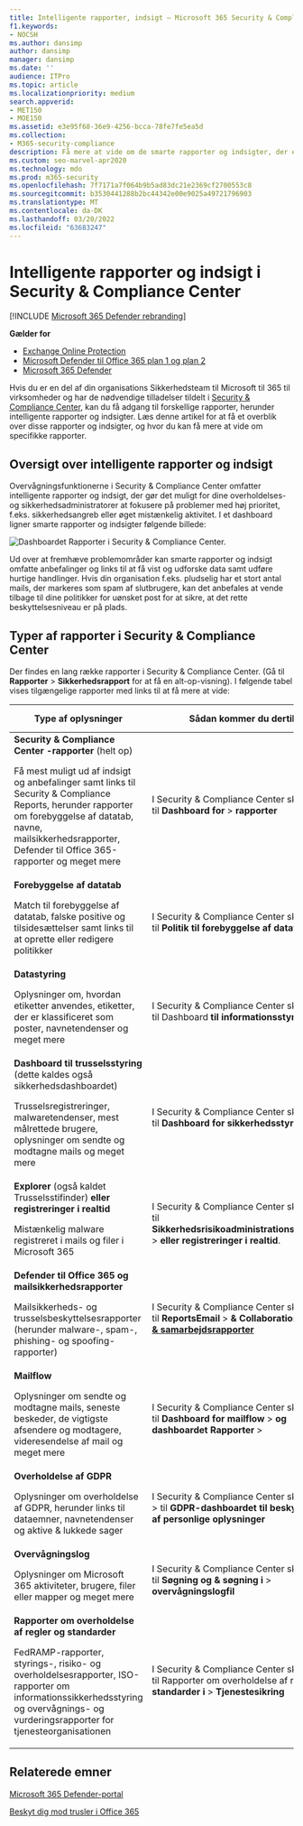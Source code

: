 ```yaml
---
title: Intelligente rapporter, indsigt – Microsoft 365 Security & Compliance Center
f1.keywords:
- NOCSH
ms.author: dansimp
author: dansimp
manager: dansimp
ms.date: ''
audience: ITPro
ms.topic: article
ms.localizationpriority: medium
search.appverid:
- MET150
- MOE150
ms.assetid: e3e95f68-36e9-4256-bcca-78fe7fe5ea5d
ms.collection:
- M365-security-compliance
description: Få mere at vide om de smarte rapporter og indsigter, der er tilgængelige i Security & Compliance Center, og hvordan du bruger dem til at få vist og udforske data og udføre hurtige handlinger.
ms.custom: seo-marvel-apr2020
ms.technology: mdo
ms.prod: m365-security
ms.openlocfilehash: 7f7171a7f064b9b5ad83dc21e2369cf2700553c8
ms.sourcegitcommit: b3530441288b2bc44342e00e9025a49721796903
ms.translationtype: MT
ms.contentlocale: da-DK
ms.lasthandoff: 03/20/2022
ms.locfileid: "63683247"
---
```

# <a name="smart-reports-and-insights-in-the-security--compliance-center"></a>Intelligente rapporter og indsigt i Security & Compliance Center

[!INCLUDE [Microsoft 365 Defender rebranding](../includes/microsoft-defender-for-office.md)]

**Gælder for**
- [Exchange Online Protection](exchange-online-protection-overview.md)
- [Microsoft Defender til Office 365 plan 1 og plan 2](defender-for-office-365.md)
- [Microsoft 365 Defender](../defender/microsoft-365-defender.md)

Hvis du er en del af din organisations Sikkerhedsteam til Microsoft til 365 til virksomheder og har de nødvendige tilladelser tildelt i [Security & Compliance Center](permissions-in-the-security-and-compliance-center.md), kan du få adgang til forskellige rapporter, herunder intelligente rapporter og indsigter. Læs denne artikel for at få et overblik over disse rapporter og indsigter, og hvor du kan få mere at vide om specifikke rapporter.

## <a name="smart-reports-and-insights-overview"></a>Oversigt over intelligente rapporter og indsigt

Overvågningsfunktionerne i Security & Compliance Center omfatter intelligente rapporter og indsigt, der gør det muligt for dine overholdelses- og sikkerhedsadministratorer at fokusere på problemer med høj prioritet, f.eks. sikkerhedsangreb eller øget mistænkelig aktivitet. I et dashboard ligner smarte rapporter og indsigter følgende billede:

![Dashboardet Rapporter i Security & Compliance Center.](../../media/2a668c3d-3fa3-4e37-8149-46989b33ae8c.png)

Ud over at fremhæve problemområder kan smarte rapporter og indsigt omfatte anbefalinger og links til at få vist og udforske data samt udføre hurtige handlinger. Hvis din organisation f.eks. pludselig har et stort antal mails, der markeres som spam af slutbrugere, kan det anbefales at vende tilbage til dine politikker for uønsket post for at sikre, at det rette beskyttelsesniveau er på plads.

## <a name="types-of-reports-in-the-security--compliance-center"></a>Typer af rapporter i Security & Compliance Center

Der findes en lang række rapporter i Security & Compliance Center. (Gå til **Rapporter** >  **Sikkerhedsrapport** for at få en alt-op-visning). I følgende tabel vises tilgængelige rapporter med links til at få mere at vide:

|Type af oplysninger|Sådan kommer du dertil|Her kan du få mere at vide|
|---|---|---|
|**Security & Compliance Center -rapporter** (helt op) <p> Få mest muligt ud af indsigt og anbefalinger samt links til Security & Compliance Reports, herunder rapporter om forebyggelse af datatab, navne, mailsikkerhedsrapporter, Defender til Office 365-rapporter og meget mere|I Security & Compliance Center skal du gå til **Dashboard for** \> **rapporter**|[Rapporter i Sikkerheds- & Compliance Center](../../compliance/reports-in-security-and-compliance.md)|
|**Forebyggelse af datatab** <p> Match til forebyggelse af datatab, falske positive og tilsidesættelser samt links til at oprette eller redigere politikker|I Security & Compliance Center skal du gå til **Politik til forebyggelse af datatab** \> |[Få vist rapporter til forebyggelse af datatab](../../compliance/view-the-dlp-reports.md)|
|**Datastyring** <p> Oplysninger om, hvordan etiketter anvendes, etiketter, der er klassificeret som poster, navnetendenser og meget mere|I Security & Compliance Center skal du gå til Dashboard **til informationsstyring** \> |[Få vist rapporter om datastyring](../../compliance/view-the-data-governance-reports.md)|
|**Dashboard til trusselsstyring** (dette kaldes også sikkerhedsdashboardet) <p> Trusselsregistreringer, malwaretendenser, mest målrettede brugere, oplysninger om sendte og modtagne mails og meget mere|I Security & Compliance Center skal du gå til **Dashboard** **for sikkerhedsstyring** \>|[Få vist rapporter for Defender for Office 365](view-reports-for-mdo.md)|
|**Explorer** (også kaldet Trusselsstifinder) **eller registreringer i realtid** <p> Mistænkelig malware registreret i mails og filer i Microsoft 365|I Security & Compliance Center skal du gå til **Sikkerhedsrisikoadministrationsstifinder**  \> **eller registreringer i realtid**.<br> |[Trusselsstifinder (eller registreringer i realtid)](threat-explorer.md)|
|**Defender til Office 365 og mailsikkerhedsrapporter** <p> Mailsikkerheds- og trusselsbeskyttelsesrapporter (herunder malware-, spam-, phishing- og spoofing-rapporter)|I Security & Compliance Center skal du gå til **ReportsEmail** >  **& CollaborationEmail** >  **[& samarbejdsrapporter](https://security.microsoft.com/emailandcollabreport)**|[Få vist rapporter for Defender for Office 365](view-reports-for-mdo.md) <p> [Få vist mailsikkerhedsrapporter i Security & Compliance Center](view-email-security-reports.md)|
|**Mailflow** <p> Oplysninger om sendte og modtagne mails, seneste beskeder, de vigtigste afsendere og modtagere, videresendelse af mail og meget mere|I Security & Compliance Center skal du gå til **Dashboard for mailflow** \> **og** **dashboardet Rapporter** \> |[Indsigt i mailflow i Security & Compliance Center](mail-flow-insights-v2.md) <p> [Få vist rapporter om mailflow i Security & Compliance Center](view-mail-flow-reports.md)|
|**Overholdelse af GDPR** <p> Oplysninger om overholdelse af GDPR, herunder links til dataemner, navnetendenser og aktive & lukkede sager|I Security & Compliance Center skal du gå  \> til **GDPR-dashboardet til beskyttelse af personlige oplysninger**|[Oversigt over generel forordning om databeskyttelse](/compliance/regulatory/gdpr)|
|**Overvågningslog** <p> Oplysninger om Microsoft 365 aktiviteter, brugere, filer eller mapper og meget mere|I Security & Compliance Center skal du gå til **Søgning og & søgning i** \> **overvågningslogfil**|[Søg i overvågningsloggen i Security & Compliance Center](../../compliance/search-the-audit-log-in-security-and-compliance.md)|
|**Rapporter om overholdelse af regler og standarder** <p> FedRAMP-rapporter, styrings-, risiko- og overholdelsesrapporter, ISO-rapporter om informationssikkerhedsstyring og overvågnings- og vurderingsrapporter for tjenesteorganisationen|I Security & Compliance Center skal du gå til Rapporter om overholdelse af regler **og standarder i** \> **Tjenestesikring**|[Planlægning af sikkerhed og & i Office 365](../../compliance/plan-for-security-and-compliance.md)|

## <a name="related-topics"></a>Relaterede emner

[Microsoft 365 Defender-portal](../defender/microsoft-365-defender.md#the-microsoft-365-defender-portal)

[Beskyt dig mod trusler i Office 365](protect-against-threats.md)
